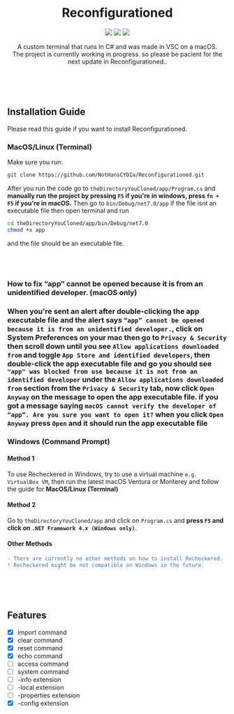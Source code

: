 <h1 align="center">Reconfigurationed </h1>


<p align="center"><img src="https://img.shields.io/badge/Version-v2.0-informational?style=flat&logo=csharp"> <img src="https://img.shields.io/badge/Compatible%20With-Macbook%2C%20Linux%20%26%20Windows-important"> <img src="https://img.shields.io/badge/License-MIT-inactive"></p>

<p align="center">
  A custom terminal that runs In C# and was made in VSC on a macOS. <br>
  The project is currently working in progress. so please be pacient for the next update in Reconfigurationed..
  


  
  
  
  
  
</p>
<br><br><br>

<h2>Installation Guide</h2>
Please read this guide if you want to install Reconfigurationed. <br>

<h3>MacOS/Linux (Terminal)</h3>

Make sure you run: 

```bash
git clone https://github.com/NotHansCYDIa/Reconfigurationed.git
```

After you run the code go to `theDirectoryYouCloned/app/Program.cs` and <b>manually run the project by pressing `F5` if you're in windows, press `fn + F5` if you're in macOS.</b> Then go to `bin/Debug/net7.0/app` if the file isnt an executable file then open terminal and run 
```bash
cd theDirectoryYouCloned/app/bin/Debug/net7.0
chmod +x app
```
and the file should be an executable file. <br><br><br><br>



<h3>How to fix “app” cannot be opened because it is from an unidentified developer. (macOS only)<h3>

When you're sent an alert after double-clicking the app executable file and the alert says `“app” cannot be opened because it is from an unidentified developer.`, click on System Preferences on your mac then go to `Privacy & Security` then scroll down until you see `Allow applications downloaded from` and toggle `App Store and identified developers`, then double-click the app executable file and go you should see `"app" was blocked from use because it is not from an identified developer` under the `Allow applications downloaded from` section from the `Privacy & Security` tab, now click `Open Anyway` on the message to open the app executable file. if you got a message saying `macOS cannot verify the developer of “app”. Are you sure you want to open it?` when you click `Open Anyway` press `Open` and it should run the app executable file




<h3>Windows (Command Prompt)</h3>

<h4>Method 1</h4>

To use Recheckered in Windows, try to use a virtual machine `e.g. VirtualBox VM`, then run the latest macOS Ventura or Monterey and follow the guide for <b>MacOS/Linux (Terminal)</b>

<h4> Method 2</h4>

Go to `theDirectoryYouCloned/app` and click on `Program.cs` and <b>press `F5` and click on `.NET Framework 4.x (Windows only)`</b>.

<h4>Other Methods</h4>

```diff
- There are currently no other methods on how to install Recheckered.
! Recheckered might be not compatible on Windows in the future.
```




<br><br><br>

<h2>Features</h2>

- [x] import command
- [x] clear command
- [x] reset command
- [x] echo command
- [ ] access command
- [ ] system command
- [ ] -info extension
- [ ] -local extension
- [ ] -properties extension
- [x] -config extension
